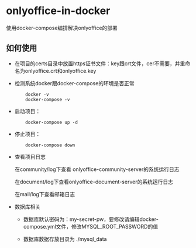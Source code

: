 # onlyoffice-in-docker
使用docker-compose编排解决onlyoffice的部署

## 如何使用

* 在项目的certs目录中放置https证书文件：key跟crt文件，cer不需要，并重命名为onlyoffice.crt和onlyoffice.key

* 检测系统docker跟docker-compose的环境是否正常

	````
		docker -v
		docker-compose -v
	````
	
* 启动项目：

	````
		docker-compose up -d
	````

* 停止项目：

	````
		docker-compose down
	````

* 查看项目日志

	在community/log下查看	onlyoffice-community-server的系统运行日志

	在document/log下查看onlyoffice-document-server的系统运行日志

	在mail/log下查看邮箱日志

* 数据库相关

	* 数据库默认密码为：my-secret-pw，要修改请编辑docker-compose.yml文件，修改MYSQL_ROOT_PASSWORD的值

	* 数据库数据存放目录为 ./mysql_data	


	




